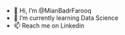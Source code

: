- 👋 Hi, I’m @MianBadrFarooq
- 🌱 I’m currently learning Data Science 
- 📫 Reach me on Linkedin 

<!---
MianBadrFarooq/MianBadrFarooq is a ✨ special ✨ repository because its `README.md` (this file) appears on your GitHub profile.
You can click the Preview link to take a look at your changes.
--->
